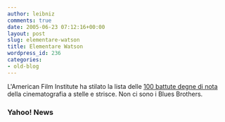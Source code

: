 ```yaml
---
author: leibniz
comments: true
date: 2005-06-23 07:12:16+00:00
layout: post
slug: elementare-watson
title: Elementare Watson
wordpress_id: 236
categories:
- old-blog
---
```


L'American Film Institute ha stilato la lista delle [100 battute degne di nota](http://news.yahoo.com/news?tmpl=story&u=/ap/20050622/ap_on_en_mo/film_movie_quotes_list_1) della cinematografia a stelle e strisce. Non ci sono i Blues Brothers.  



### Yahoo! News
